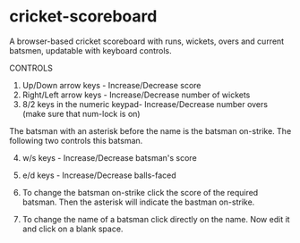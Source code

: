 # cricket-scoreboard
A browser-based cricket scoreboard with runs, wickets, overs and current batsmen, updatable with keyboard controls.

CONTROLS

1. Up/Down arrow keys - Increase/Decrease score
2. Right/Left arrow keys - Increase/Decrease number of wickets
3. 8/2 keys in the numeric keypad- Increase/Decrease number overs (make sure that num-lock is on)

The batsman with an asterisk before the name is the batsman on-strike. The following two controls this batsman.

4. w/s keys - Increase/Decrease batsman's score
5. e/d keys - Increase/Decrease balls-faced

6. To change the batsman on-strike click the score of the required batsman. Then the asterisk will indicate the bastman on-strike.

7. To change the name of a batsman click directly on the name. Now edit it and click on a blank space.
